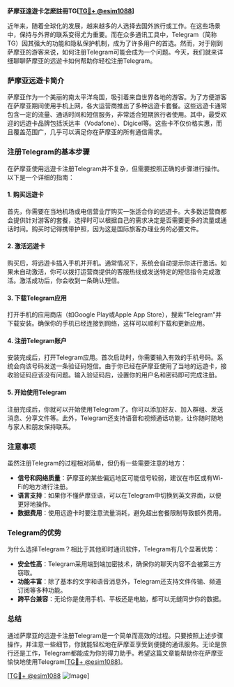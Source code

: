 **萨摩亚遠遊卡怎麽註冊TG[[TG💪+ @esim1088](https://t.me/s/esim1088)]**

近年来，随着全球化的发展，越来越多的人选择去国外旅行或工作。在这些场景中，保持与外界的联系变得尤为重要。而在众多通讯工具中，Telegram（简称TG）因其强大的功能和隐私保护机制，成为了许多用户的首选。然而，对于刚到萨摩亚的游客来说，如何注册Telegram可能会成为一个问题。今天，我们就来详细聊聊萨摩亚的远遊卡如何帮助你轻松注册Telegram。

### 萨摩亚远遊卡简介

萨摩亚作为一个美丽的南太平洋岛国，吸引着来自世界各地的游客。为了方便游客在萨摩亚期间使用手机上网，各大运营商推出了多种远遊卡套餐。这些远遊卡通常包含一定的流量、通话时间和短信服务，非常适合短期旅行者使用。其中，最受欢迎的远遊卡品牌包括沃达丰（Vodafone）、Digicel等。这些卡不仅价格实惠，而且覆盖范围广，几乎可以满足你在萨摩亚的所有通信需求。

### 注册Telegram的基本步骤

在萨摩亚使用远遊卡注册Telegram并不复杂，但需要按照正确的步骤进行操作。以下是一个详细的指南：

#### 1. **购买远遊卡**
   首先，你需要在当地机场或电信营业厅购买一张适合你的远遊卡。大多数运营商都会提供针对游客的套餐，选择时可以根据自己的需求决定是否需要更多的流量或通话时间。购买时记得携带护照，因为这是国际旅客办理业务的必要文件。

#### 2. **激活远遊卡**
   购买后，将远遊卡插入手机并开机。通常情况下，系统会自动提示你进行激活。如果未自动激活，你可以拨打运营商提供的客服热线或发送特定的短信指令完成激活。激活成功后，你会收到一条确认短信。

#### 3. **下载Telegram应用**
   打开手机的应用商店（如Google Play或Apple App Store），搜索“Telegram”并下载安装。确保你的手机已经连接到网络，这样可以顺利下载和更新应用。

#### 4. **注册Telegram账户**
   安装完成后，打开Telegram应用。首次启动时，你需要输入有效的手机号码。系统会向该号码发送一条验证码短信。由于你已经在萨摩亚使用了当地的远遊卡，接收验证码应该没有问题。输入验证码后，设置你的用户名和密码即可完成注册。

#### 5. **开始使用Telegram**
   注册完成后，你就可以开始使用Telegram了。你可以添加好友、加入群组、发送消息、分享文件等。此外，Telegram还支持语音和视频通话功能，让你随时随地与家人和朋友保持联系。

### 注意事项

虽然注册Telegram的过程相对简单，但仍有一些需要注意的地方：

- **信号和网络质量**：萨摩亚的某些偏远地区可能信号较弱，建议在市区或有Wi-Fi的地方进行注册。
- **语言支持**：如果你不懂萨摩亚语，可以在Telegram中切换到英文界面，以便更好地操作。
- **数据费用**：使用远遊卡时要注意流量消耗，避免超出套餐限制导致额外费用。

### Telegram的优势

为什么选择Telegram？相比于其他即时通讯软件，Telegram有几个显著优势：

- **安全性高**：Telegram采用端到端加密技术，确保你的聊天内容不会被第三方窃取。
- **功能丰富**：除了基本的文字和语音消息外，Telegram还支持文件传输、频道订阅等多种功能。
- **跨平台兼容**：无论你是使用手机、平板还是电脑，都可以无缝同步你的数据。

### 总结

通过萨摩亚的远遊卡注册Telegram是一个简单而高效的过程。只要按照上述步骤操作，并注意一些细节，你就能轻松地在萨摩亚享受到便捷的通讯服务。无论是旅行还是工作，Telegram都能成为你的得力助手。希望这篇文章能帮助你在萨摩亚愉快地使用Telegram[[TG💪+ @esim1088](https://t.me/s/esim1088)]。

[[TG💪+ @esim1088](https://t.me/s/esim1088) ![Image](https://i.postimg.cc/4NQfJmqS/Snipaste-2025-05-13-00-14-12.png)]